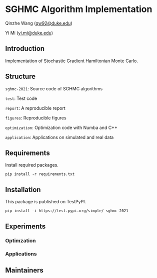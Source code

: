 # SGHMC Algorithm Implementation
Qinzhe Wang (qw92@duke.edu)

Yi Mi (yi.mi@duke.edu)

## Introduction
Implementation of Stochastic Gradient Hamiltonian Monte Carlo.

## Structure
`sghmc-2021`: Source code of SGHMC algorithms

`test`: Test code

`report`: A reproducible report

`figures`: Reproducible figures

`optimization`: Optimization code with Numba and C++

`application`: Applications on simulated and real data

## Requirements
Install required packages.
```
pip install -r requirements.txt
```

## Installation
This package is published on TestPyPI.
```
pip install -i https://test.pypi.org/simple/ sghmc-2021
```

## Experiments

### Optimzation

### Applications

## Maintainers
